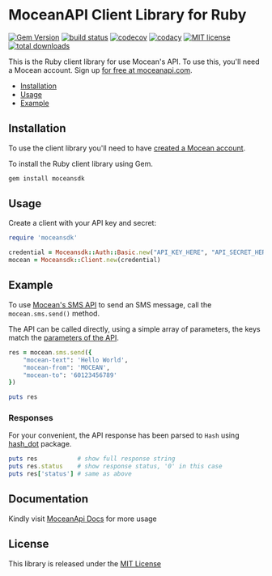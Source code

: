 MoceanAPI Client Library for Ruby 
============================
[![Gem Version](https://img.shields.io/gem/v/moceansdk.svg)](https://rubygems.org/gems/moceansdk) 
[![build status](https://img.shields.io/travis/com/MoceanAPI/mocean-sdk-ruby.svg)](https://travis-ci.com/MoceanAPI/mocean-sdk-ruby)
[![codecov](https://img.shields.io/codecov/c/github/MoceanAPI/mocean-sdk-ruby.svg)](https://codecov.io/gh/MoceanAPI/mocean-sdk-ruby)
[![codacy](https://img.shields.io/codacy/grade/7564ecfa8e7948a7ba15cb7634258c7e.svg)](https://app.codacy.com/project/MoceanAPI/mocean-sdk-ruby/dashboard)
[![MIT license](http://img.shields.io/badge/license-MIT-brightgreen.svg)](http://opensource.org/licenses/MIT)
[![total downloads](https://img.shields.io/gem/dt/moceansdk.svg)](https://rubygems.org/gems/moceansdk)

This is the Ruby client library for use Mocean's API. To use this, you'll need a Mocean account. Sign up [for free at 
moceanapi.com][signup].

 * [Installation](#installation)
 * [Usage](#usage)
 * [Example](#example)

## Installation

To use the client library you'll need to have [created a Mocean account][signup]. 

To install the Ruby client library using Gem.

```bash
gem install moceansdk
```

## Usage

Create a client with your API key and secret:

```ruby
require 'moceansdk'

credential = Moceansdk::Auth::Basic.new("API_KEY_HERE", "API_SECRET_HERE")
mocean = Moceansdk::Client.new(credential)
```

## Example

To use [Mocean's SMS API][doc_sms] to send an SMS message, call the `mocean.sms.send()` method.

The API can be called directly, using a simple array of parameters, the keys match the [parameters of the API][doc_sms].

```ruby
res = mocean.sms.send({
    "mocean-text": 'Hello World',
    "mocean-from": 'MOCEAN',
    "mocean-to": '60123456789'
})

puts res
```

### Responses

For your convenient, the API response has been parsed to `Hash` using [hash_dot](https://github.com/adsteel/hash_dot) package.
```ruby
puts res           # show full response string
puts res.status    # show response status, '0' in this case
puts res['status'] # same as above
```

## Documentation

Kindly visit [MoceanApi Docs][doc_main] for more usage

## License

This library is released under the [MIT License][license]

[signup]: https://dashboard.moceanapi.com/register?medium=github&campaign=ruby-sdk
[doc_main]: https://moceanapi.com/docs/?ruby
[doc_sms]: https://moceanapi.com/docs/?ruby#send-sms
[license]: LICENSE.txt
